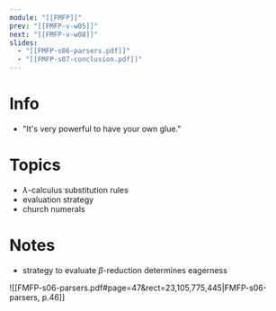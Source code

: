 ```yaml
---
module: "[[FMFP]]"
prev: "[[FMFP-v-w05]]"
next: "[[FMFP-v-w08]]"
slides:
  - "[[FMFP-s06-parsers.pdf]]"
  - "[[FMFP-s07-conclusion.pdf]]"
---
```



# Info
- "It's very powerful to have your own glue."


# Topics
- $\lambda$-calculus substitution rules
- evaluation strategy
- church numerals


# Notes
- strategy to evaluate $\beta$-reduction determines eagerness

![[FMFP-s06-parsers.pdf#page=47&rect=23,105,775,445|FMFP-s06-parsers, p.46]]